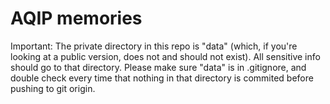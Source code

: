 # AQIP memories
Important:
The private directory in this repo is "data" (which, if you're looking at a public version, does not and should not exist). All sensitive info should go to that directory.
Please make sure "data" is in .gitignore, and double check every time that nothing in that directory is commited before pushing to git origin.
